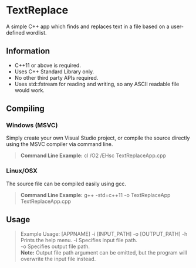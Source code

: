 # TextReplace
A simple C++ app which finds and replaces text in a file based on a user-defined wordlist.
## Information
- C++11 or above is required.
- Uses C++ Standard Library only.
- No other third party APIs required.
- Uses std::fstream for reading and writing, so any ASCII readable file would work.
## Compiling
### Windows (MSVC)
Simply create your own Visual Studio project, or compile the source directly using the MSVC compiler via command line.
> **Command Line Example:** cl /O2 /EHsc TextReplaceApp.cpp
### Linux/OSX
The source file can be compiled easily using gcc.
> **Command Line Example:** g++ -std=c++11 -o TextReplaceApp TextReplaceApp.cpp
## Usage
>Example Usage: [APPNAME] -i [INPUT_PATH] -o [OUTPUT_PATH]
> -h Prints the help menu.
> -i Specifies input file path.      
> -o Specifies output file path.        
> **Note:** Output file path argument can be omitted, but the program will overwrite the input file instead.